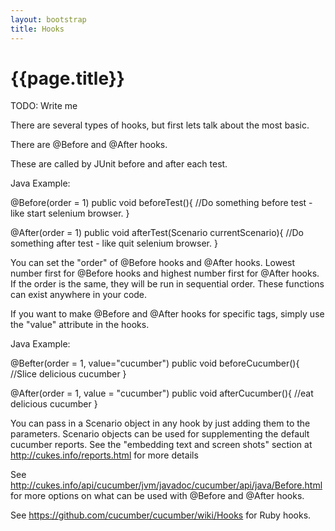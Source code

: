```yaml
---
layout: bootstrap
title: Hooks
---
```

# {{page.title}}

TODO: Write me

There are several types of hooks, but first lets talk about the most basic.

There are @Before and @After hooks.

These are called by JUnit before and after each test. 

Java Example:

@Before(order = 1)
public void beforeTest(){
  //Do something before test - like start selenium browser.
}

@After(order = 1)
public void afterTest(Scenario currentScenario){
  //Do something after test - like quit selenium browser.
}

You can set the "order" of @Before hooks and @After hooks. Lowest number first for @Before hooks and highest number first for @After hooks. If the order is the same, they will be run in sequential order. These functions can exist anywhere in your code. 

If you want to make @Before and @After hooks for specific tags, simply use the "value" attribute in the hooks.

Java Example:

@Befter(order = 1, value="cucumber")
public void beforeCucumber(){
  //Slice delicious cucumber
}

@After(order = 1, value = "cucumber")
public void afterCucumber(){
  //eat delicious cucumber
}

You can pass in a Scenario object in any hook by just adding them to the parameters. Scenario objects can be used for supplementing the default cucumber reports. See the "embedding text and screen shots" section at http://cukes.info/reports.html for more details

See http://cukes.info/api/cucumber/jvm/javadoc/cucumber/api/java/Before.html for more options on what can be used with @Before and @After hooks.

See https://github.com/cucumber/cucumber/wiki/Hooks for Ruby hooks.

